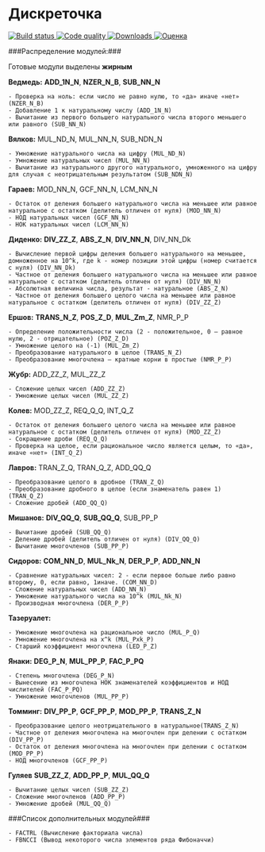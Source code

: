 # Дискреточка

[![Build status](https://img.shields.io/badge/build-failing-red.svg)
![Code quality](https://img.shields.io/badge/code_quality-shit-red.svg)
![Downloads](https://img.shields.io/badge/downloads-0-green.svg)
![Оценка](https://img.shields.io/badge/%D0%BE%D1%86%D0%B5%D0%BD%D0%BA%D0%B0-N/A-lightgrey.svg)](http://shields.io/)

###Распределение модулей:###

Готовые модули выделены **жирным**


  **Ведмедь:** **ADD_1N_N**, **NZER_N_B**, **SUB_NN_N**

    - Проверка на ноль: если число не равно нулю, то «да» иначе «нет» (NZER_N_B)
    - Добавление 1 к натуральному числу (ADD_1N_N)
    - Вычитание из первого большего натурального числа второго меньшего или равного (SUB_NN_N)

  **Вялков:** MUL_ND_N, MUL_NN_N, SUB_NDN_N

    - Умножение натурального числа на цифру (MUL_ND_N)
    - Умножение натуральных чисел (MUL_NN_N)
    - Вычитание из натурального другого натурального, умноженного на цифру для случая с неотрицательным результатом (SUB_NDN_N)

  **Гараев:** MOD_NN_N, GCF_NN_N, LCM_NN_N

    - Остаток от деления большего натурального числа на меньшее или равное натуральное с остатком (делитель отличен от нуля) (MOD_NN_N)
    - НОД натуральных чисел (GCF_NN_N)
    - НОК натуральных чисел (LCM_NN_N)

  **Диденко:** **DIV_ZZ_Z**, **ABS_Z_N**, **DIV_NN_N**, DIV_NN_Dk

    - Вычисление первой цифры деления большего натурального на меньшее, домноженное на 10^k, где k - номер позиции этой цифры (номер считается с нуля) (DIV_NN_Dk)
    - Частное от деления большего натурального числа на меньшее или равное натуральное с остатком (делитель отличен от нуля) (DIV_NN_N)
    - Абсолютная величина числа, результат - натуральное (ABS_Z_N)
    - Частное от деления большего целого числа на меньшее или равное натуральное с остатком (делитель отличен от нуля) (DIV_ZZ_Z)

  **Ершов:** **TRANS_N_Z**, **POS_Z_D**, **MUL_Zm_Z**, NMR_P_P

    - Определение положительности числа (2 - положительное, 0 — равное нулю, 2 - отрицательное) (POZ_Z_D)
    - Умножение целого на (-1) (MUL_Zm_Z)
    - Преобразование натурального в целое (TRANS_N_Z)
    - Преобразование многочлена — кратные корни в простые (NMR_P_P)

  **Жубр:** ADD_ZZ_Z, MUL_ZZ_Z

    - Сложение целых чисел (ADD_ZZ_Z)
    - Умножение целых чисел (MUL_ZZ_Z)


  **Колев:** MOD_ZZ_Z, REQ_Q_Q, INT_Q_Z

    - Остаток от деления большего целого числа на меньшее или равное натуральное с остатком (делитель отличен от нуля) (MOD_ZZ_Z)
    - Сокращение дроби (REQ_Q_Q)
    - Проверка на целое, если рациональное число является целым, то «да», иначе «нет» (INT_Q_Z)

  **Лавров:** TRAN_Z_Q, TRAN_Q_Z, ADD_QQ_Q

    - Преобразование целого в дробное (TRAN_Z_Q)
    - Преобразование дробного в целое (если знаменатель равен 1) (TRAN_Q_Z)
    - Сложение дробей (ADD_QQ_Q)

  **Мишанов:** **DIV_QQ_Q**, **SUB_QQ_Q**, SUB_PP_P

    - Вычитание дробей (SUB_QQ_Q)
    - Деление дробей (делитель отличен от нуля) (DIV_QQ_Q)
    - Вычитание многочленов (SUB_PP_P)

  **Сидоров:** **COM_NN_D**, **MUL_Nk_N**, **DER_P_P**, **ADD_NN_N**

    - Сравнение натуральных чисел: 2 - если первое больше либо равно второму, 0, если равно, 1иначе. (COM_NN_D)
    - Сложение натуральных чисел (ADD_NN_N)
    - Умножение натурального числа на 10^k (MUL_Nk_N)
    - Производная многочлена (DER_P_P)

  **Тазеруалет:**

    - Умножение многочлена на рациональное число (MUL_P_Q)
    - Умножение многочлена на x^k (MUL_Pxk_P)
    - Старший коэффициент многочлена (LED_P_Z)

  **Янаки:** **DEG_P_N**, **MUL_PP_P**, **FAC_P_PQ**

    - Степень многочлена (DEG_P_N)
    - Вынесение из многочлена НОК знаменателей коэффициентов и НОД числителей (FAC_P_PQ)
    - Умножение многочленов (MUL_PP_P)

  **Томминг:** **DIV_PP_P**, **GCF_PP_P**, **MOD_PP_P**, **TRANS_Z_N**

    - Преобразование целого неотрицательного в натуральное(TRANS_Z_N)
    - Частное от деления многочлена на многочлен при делении с остатком (DIV_PP_P)
    - Остаток от деления многочлена на многочлен при делении с остатком (MOD_PP_P)
    - НОД многочленов (GCF_PP_P)

  **Гуляев** **SUB_ZZ_Z**, **ADD_PP_P**, **MUL_QQ_Q**
  
    - Вычитание целых чисел (SUB_ZZ_Z)
    - Сложение многочленов (ADD_PP_P)
    - Умножение дробей (MUL_QQ_Q)


###Список дополнительных модулей###

    - FACTRL (Вычисление факториала числа)
    - FBNCCI (Вывод некоторого числа элементов ряда Фибоначчи)
